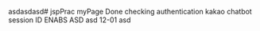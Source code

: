 asdasdasd# jspPrac
myPage Done
checking authentication
kakao chatbot
session ID
ENABS
ASD
asd
12-01 asd
